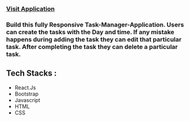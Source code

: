  <h3><a target="_blank" href="https://csb-8qw6qj.netlify.app/">Visit Application</a></h3>
<h3>Build this fully Responsive Task-Manager-Application. Users can create the tasks with the Day and time.
  If any mistake happens during adding the task they can edit that particular task.
  After completing the task they can delete a particular task.</h3>

<h2>Tech Stacks : </h2>
<ul>
 <li>React.Js</li>
 <li>Bootstrap</li>
 <li>Javascript</li>
 <li>HTML</li>
 <li>CSS</li>

</ul>
